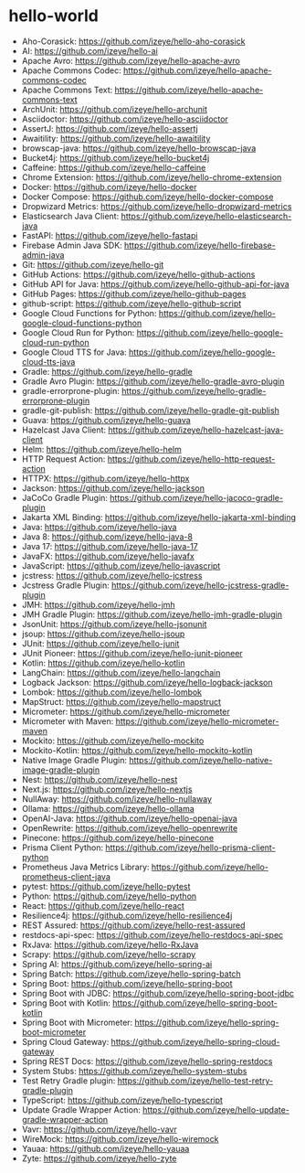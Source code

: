 # hello-world

* Aho-Corasick: https://github.com/izeye/hello-aho-corasick
* AI: https://github.com/izeye/hello-ai
* Apache Avro: https://github.com/izeye/hello-apache-avro
* Apache Commons Codec: https://github.com/izeye/hello-apache-commons-codec
* Apache Commons Text: https://github.com/izeye/hello-apache-commons-text
* ArchUnit: https://github.com/izeye/hello-archunit
* Asciidoctor: https://github.com/izeye/hello-asciidoctor
* AssertJ: https://github.com/izeye/hello-assertj
* Awaitility: https://github.com/izeye/hello-awaitility
* browscap-java: https://github.com/izeye/hello-browscap-java
* Bucket4j: https://github.com/izeye/hello-bucket4j
* Caffeine: https://github.com/izeye/hello-caffeine
* Chrome Extension: https://github.com/izeye/hello-chrome-extension
* Docker: https://github.com/izeye/hello-docker
* Docker Compose: https://github.com/izeye/hello-docker-compose
* Dropwizard Metrics: https://github.com/izeye/hello-dropwizard-metrics
* Elasticsearch Java Client: https://github.com/izeye/hello-elasticsearch-java
* FastAPI: https://github.com/izeye/hello-fastapi
* Firebase Admin Java SDK: https://github.com/izeye/hello-firebase-admin-java
* Git: https://github.com/izeye/hello-git
* GitHub Actions: https://github.com/izeye/hello-github-actions
* GitHub API for Java: https://github.com/izeye/hello-github-api-for-java
* GitHub Pages: https://github.com/izeye/hello-github-pages
* github-script: https://github.com/izeye/hello-github-script
* Google Cloud Functions for Python: https://github.com/izeye/hello-google-cloud-functions-python
* Google Cloud Run for Python: https://github.com/izeye/hello-google-cloud-run-python
* Google Cloud TTS for Java: https://github.com/izeye/hello-google-cloud-tts-java
* Gradle: https://github.com/izeye/hello-gradle
* Gradle Avro Plugin: https://github.com/izeye/hello-gradle-avro-plugin
* gradle-errorprone-plugin: https://github.com/izeye/hello-gradle-errorprone-plugin
* gradle-git-publish: https://github.com/izeye/hello-gradle-git-publish
* Guava: https://github.com/izeye/hello-guava
* Hazelcast Java Client: https://github.com/izeye/hello-hazelcast-java-client
* Helm: https://github.com/izeye/hello-helm
* HTTP Request Action: https://github.com/izeye/hello-http-request-action
* HTTPX: https://github.com/izeye/hello-httpx
* Jackson: https://github.com/izeye/hello-jackson
* JaCoCo Gradle Plugin: https://github.com/izeye/hello-jacoco-gradle-plugin
* Jakarta XML Binding: https://github.com/izeye/hello-jakarta-xml-binding
* Java: https://github.com/izeye/hello-java
* Java 8: https://github.com/izeye/hello-java-8
* Java 17: https://github.com/izeye/hello-java-17
* JavaFX: https://github.com/izeye/hello-javafx
* JavaScript: https://github.com/izeye/hello-javascript
* jcstress: https://github.com/izeye/hello-jcstress
* Jcstress Gradle Plugin: https://github.com/izeye/hello-jcstress-gradle-plugin
* JMH: https://github.com/izeye/hello-jmh
* JMH Gradle Plugin: https://github.com/izeye/hello-jmh-gradle-plugin
* JsonUnit: https://github.com/izeye/hello-jsonunit
* jsoup: https://github.com/izeye/hello-jsoup
* JUnit: https://github.com/izeye/hello-junit
* JUnit Pioneer: https://github.com/izeye/hello-junit-pioneer
* Kotlin: https://github.com/izeye/hello-kotlin
* LangChain: https://github.com/izeye/hello-langchain
* Logback Jackson: https://github.com/izeye/hello-logback-jackson
* Lombok: https://github.com/izeye/hello-lombok
* MapStruct: https://github.com/izeye/hello-mapstruct
* Micrometer: https://github.com/izeye/hello-micrometer
* Micrometer with Maven: https://github.com/izeye/hello-micrometer-maven
* Mockito: https://github.com/izeye/hello-mockito
* Mockito-Kotlin: https://github.com/izeye/hello-mockito-kotlin
* Native Image Gradle Plugin: https://github.com/izeye/hello-native-image-gradle-plugin
* Nest: https://github.com/izeye/hello-nest
* Next.js: https://github.com/izeye/hello-nextjs
* NullAway: https://github.com/izeye/hello-nullaway
* Ollama: https://github.com/izeye/hello-ollama
* OpenAI-Java: https://github.com/izeye/hello-openai-java
* OpenRewrite: https://github.com/izeye/hello-openrewrite
* Pinecone: https://github.com/izeye/hello-pinecone
* Prisma Client Python: https://github.com/izeye/hello-prisma-client-python
* Prometheus Java Metrics Library: https://github.com/izeye/hello-prometheus-client-java
* pytest: https://github.com/izeye/hello-pytest
* Python: https://github.com/izeye/hello-python
* React: https://github.com/izeye/hello-react
* Resilience4j: https://github.com/izeye/hello-resilience4j
* REST Assured: https://github.com/izeye/hello-rest-assured
* restdocs-api-spec: https://github.com/izeye/hello-restdocs-api-spec
* RxJava: https://github.com/izeye/hello-RxJava
* Scrapy: https://github.com/izeye/hello-scrapy
* Spring AI: https://github.com/izeye/hello-spring-ai
* Spring Batch: https://github.com/izeye/hello-spring-batch
* Spring Boot: https://github.com/izeye/hello-spring-boot
* Spring Boot with JDBC: https://github.com/izeye/hello-spring-boot-jdbc
* Spring Boot with Kotlin: https://github.com/izeye/hello-spring-boot-kotlin
* Spring Boot with Micrometer: https://github.com/izeye/hello-spring-boot-micrometer
* Spring Cloud Gateway: https://github.com/izeye/hello-spring-cloud-gateway
* Spring REST Docs: https://github.com/izeye/hello-spring-restdocs
* System Stubs: https://github.com/izeye/hello-system-stubs
* Test Retry Gradle plugin: https://github.com/izeye/hello-test-retry-gradle-plugin
* TypeScript: https://github.com/izeye/hello-typescript
* Update Gradle Wrapper Action: https://github.com/izeye/hello-update-gradle-wrapper-action
* Vavr: https://github.com/izeye/hello-vavr
* WireMock: https://github.com/izeye/hello-wiremock
* Yauaa: https://github.com/izeye/hello-yauaa
* Zyte: https://github.com/izeye/hello-zyte
